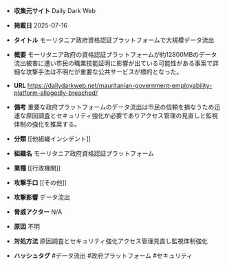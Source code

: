 - **収集元サイト**
Daily Dark Web

- **掲載日**
2025-07-16

- **タイトル**
モーリタニア政府資格認証プラットフォームで大規模データ流出

- **概要**
モーリタニア政府の資格認証プラットフォームが約12800MBのデータ流出被害に遭い市民の職業技能証明に影響が出ている可能性がある事案で詳細な攻撃手法は不明だが重要な公共サービスが標的となった。

- **URL**
https://dailydarkweb.net/mauritanian-government-employability-platform-allegedly-breached/

- **備考**
重要な政府プラットフォームのデータ流出は市民の信頼を損なうため迅速な原因調査とセキュリティ強化が必要でありアクセス管理の見直しと監視体制の強化を推奨する。

- **分類**
[[他組織インシデント]]

- **組織名**
モーリタニア政府資格認証プラットフォーム

- **業種**
[[行政機関]]

- **攻撃手口**
[[その他]]

- **攻撃影響**
データ流出

- **脅威アクター**
N/A

- **原因**
不明

- **対処方法**
原因調査とセキュリティ強化アクセス管理見直し監視体制強化

- **ハッシュタグ**
#データ流出 #政府プラットフォーム #セキュリティ
